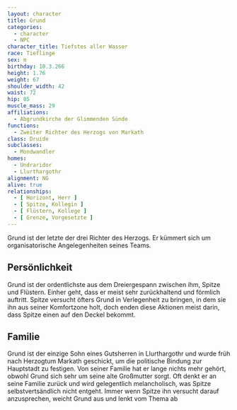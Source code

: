 ```yaml
---
layout: character
title: Grund
categories:
  - character
  - NPC
character_title: Tiefstes aller Wasser
race: Tieflinge
sex: m
birthday: 10.3.266
height: 1.76
weight: 67
shoulder_width: 42
waist: 72
hip: 85
muscle_mass: 29
affiliations:
  - Abgrundkirche der Glimmenden Sünde
functions:
  - Zweiter Richter des Herzogs von Markath
class: Druide
subclasses:
  - Mondwandler
homes:
  - Undraridor
  - Llurthargothr
alignment: NG
alive: true
relationships:
  - [ Horizont, Herr ]
  - [ Spitze, Kollegin ]
  - [ Flüstern, Kollege ]
  - [ Grenze, Vorgesetzte ]
---
```


Grund ist der letzte der drei Richter des Herzogs. Er kümmert sich um organisatorische Angelegenheiten seines Teams.

<!--more-->

## Persönlichkeit

Grund ist der ordentlichste aus dem Dreiergespann zwischen ihm, Spitze und Flüstern. Einher geht, dass er meist sehr
zurückhaltend und förmlich auftritt. Spitze versucht öfters Grund in Verlegenheit zu bringen, in dem sie ihn aus seiner
Komfortzone holt, doch enden diese Aktionen meist darin, dass Spitze einen auf den Deckel bekommt.

## Familie

Grund ist der einzige Sohn eines Gutsherren in Llurthargothr und wurde früh nach Herzogtum Markath geschickt, um die
politische Bindung zur Hauptstadt zu festigen. Von seiner Familie hat er lange nichts mehr gehört, obwohl Grund sich
sehr um seine alte Großmutter sorgt. Oft denkt er an seine Familie zurück und wird gelegentlich melancholisch, was
Spitze selbstvertsändlich nicht entgeht. Immer wenn Spitze ihn versucht darauf anzusprechen, weicht Grund aus und lenkt
vom Thema ab